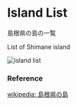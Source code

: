 Island List
===============

島根県の島の一覧

List of Shimane island

![island list]()

### Reference

[wikipedia: 島根県の島](https://ja.wikipedia.org/wiki/Category:%E5%B3%B6%E6%A0%B9%E7%9C%8C%E3%81%AE%E5%B3%B6)
